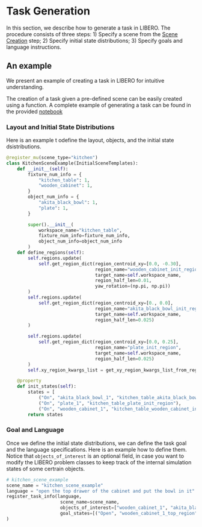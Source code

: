 # Task Generation


In this section, we describe how to generate a task in LIBERO. The procedure consists of three steps: 1) Specify a scene from the <a href="../procedural_generation/scene_creation.html">Scene Creation</a> step; 2) Specify initial state distributions; 3) Specify goals and language instructions.

## An example
We present an example of creating a task in LIBERO for intuitive understanding. 

The creation of a task given a pre-defined scene can be easily created using a function. A complete example of generating a task can be found in the provided [notebook](notebooks/procedural_creation_walkthrough.ipynb)

### Layout and Initial State Distributions

Here is an example t odefine the layout, objects, and the initial state dsistributions. 

```python
@register_mu(scene_type="kitchen")
class KitchenSceneExample(InitialSceneTemplates):
    def __init__(self):
        fixture_num_info = {
            "kitchen_table": 1,
            "wooden_cabinet": 1,
        }
        object_num_info = {
            "akita_black_bowl": 1,
            "plate": 1,
        }

        super().__init__(
            workspace_name="kitchen_table",
            fixture_num_info=fixture_num_info,
            object_num_info=object_num_info
        )
    def define_regions(self):
        self.regions.update(
            self.get_region_dict(region_centroid_xy=[0.0, -0.30], 
                                 region_name="wooden_cabinet_init_region", 
                                 target_name=self.workspace_name, 
                                 region_half_len=0.01,
                                 yaw_rotation=(np.pi, np.pi))
        )
        self.regions.update(
            self.get_region_dict(region_centroid_xy=[0., 0.0], 
                                 region_name="akita_black_bowl_init_region", 
                                 target_name=self.workspace_name, 
                                 region_half_len=0.025)
        )

        self.regions.update(
            self.get_region_dict(region_centroid_xy=[0.0, 0.25], 
                                 region_name="plate_init_region", 
                                 target_name=self.workspace_name, 
                                 region_half_len=0.025)
        )
        self.xy_region_kwargs_list = get_xy_region_kwargs_list_from_regions_info(self.regions)

    @property
    def init_states(self):
        states = [
            ("On", "akita_black_bowl_1", "kitchen_table_akita_black_bowl_init_region"),
            ("On", "plate_1", "kitchen_table_plate_init_region"),
            ("On", "wooden_cabinet_1", "kitchen_table_wooden_cabinet_init_region")]
        return states
```

### Goal and Language

Once we define the initial state distributions, we can define the task goal and the language specifications. Here is an example how to define them. Notice that `objects_of_interest` is an optional field, in case you want to modify the LIBERO problem classes to keep track of the internal simulation states of some certrain objects.

```python
# kitchen_scene_example
scene_name = "kitchen_scene_example"
language = "open the top drawer of the cabinet and put the bowl in it"
register_task_info(language,
                    scene_name=scene_name,
                    objects_of_interest=["wooden_cabinet_1", "akita_black_bowl_1"],
                    goal_states=[("Open", "wooden_cabinet_1_top_region"), ("In", "akita_black_bowl_1", "wooden_cabinet_1_top_region")]
)
```